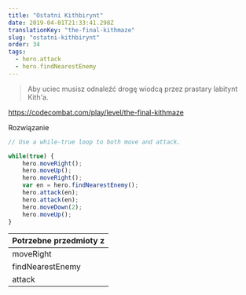 ```yaml
---
title: "Ostatni Kithbirynt"
date: 2019-04-01T21:33:41.298Z
translationKey: "the-final-kithmaze"
slug: "ostatni-kithbirynt"
order: 34
tags:
  - hero.attack
  - hero.findNearestEnemy
---
```


> Aby uciec musisz  odnaleźć drogę wiodcą przez prastary labitynt Kith'a.


https://codecombat.com/play/level/the-final-kithmaze

Rozwiązanie

```javascript
// Use a while-true loop to both move and attack.

while(true) {
    hero.moveRight();
    hero.moveUp();
    hero.moveRight();
    var en = hero.findNearestEnemy();
    hero.attack(en);
    hero.attack(en);
    hero.moveDown(2);
    hero.moveUp();
}

```

Potrzebne przedmioty z |
--- |
moveRight |
findNearestEnemy |
attack |


